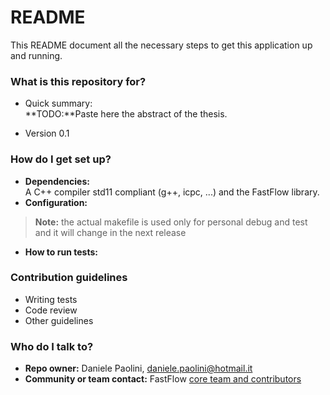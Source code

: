 # README #

This README document all the necessary steps to get this application up and running.

### What is this repository for? ###

* Quick summary:<br />
**TODO:**Paste here the abstract of the thesis.

* Version 0.1

### How do I get set up? ###

* **Dependencies:** <br />
A C++ compiler std11 compliant (g++, icpc, ...) and the FastFlow library.
* **Configuration:** <br />
> **Note:** the actual makefile is used only for personal debug and test and it will change in the next release
* **How to run tests:**

### Contribution guidelines ###

* Writing tests
* Code review
* Other guidelines

### Who do I talk to? ###

* **Repo owner:** Daniele Paolini, daniele.paolini@hotmail.it
* **Community or team contact:** FastFlow [core team and contributors](http://calvados.di.unipi.it/docuwiki/doku.php/ffnamespace:people)
